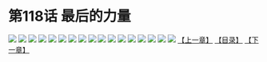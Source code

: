 # 第118话 最后的力量
![](https://s2.baozimh.com/scomic/sanyanxiaotianlu-samanhua/0/117-ucly/1.jpg)
![](https://s2.baozimh.com/scomic/sanyanxiaotianlu-samanhua/0/117-ucly/2.jpg)
![](https://s2.baozimh.com/scomic/sanyanxiaotianlu-samanhua/0/117-ucly/3.jpg)
![](https://s2.baozimh.com/scomic/sanyanxiaotianlu-samanhua/0/117-ucly/4.jpg)
![](https://s2.baozimh.com/scomic/sanyanxiaotianlu-samanhua/0/117-ucly/5.jpg)
![](https://s2.baozimh.com/scomic/sanyanxiaotianlu-samanhua/0/117-ucly/6.jpg)
![](https://s2.baozimh.com/scomic/sanyanxiaotianlu-samanhua/0/117-ucly/7.jpg)
![](https://s2.baozimh.com/scomic/sanyanxiaotianlu-samanhua/0/117-ucly/8.jpg)
![](https://s2.baozimh.com/scomic/sanyanxiaotianlu-samanhua/0/117-ucly/9.jpg)
![](https://s2.baozimh.com/scomic/sanyanxiaotianlu-samanhua/0/117-ucly/10.jpg)
![](https://s2.baozimh.com/scomic/sanyanxiaotianlu-samanhua/0/117-ucly/11.jpg)
![](https://s2.baozimh.com/scomic/sanyanxiaotianlu-samanhua/0/117-ucly/12.jpg)
![](https://s2.baozimh.com/scomic/sanyanxiaotianlu-samanhua/0/117-ucly/13.jpg)
![](https://s2.baozimh.com/scomic/sanyanxiaotianlu-samanhua/0/117-ucly/14.jpg)
![](https://s2.baozimh.com/scomic/sanyanxiaotianlu-samanhua/0/117-ucly/15.jpg)
![](https://s2.baozimh.com/scomic/sanyanxiaotianlu-samanhua/0/117-ucly/16.jpg)
![](https://s2.baozimh.com/scomic/sanyanxiaotianlu-samanhua/0/117-ucly/17.jpg)
[【上一章】](./117.md)
[【目录】](./README.md)
[【下一章】](./119.md)
